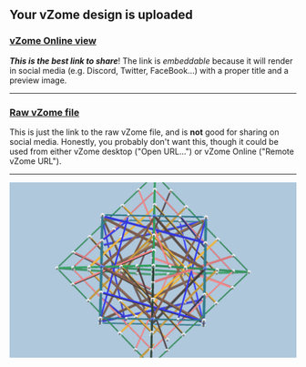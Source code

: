 ## Your vZome design is uploaded

### [vZome Online view][embed]

***This is the best link to share***!  The link is *embeddable* because it will render in social media (e.g. Discord, Twitter, FaceBook...) with a proper title and a preview image.

---

### [Raw vZome file][raw]

This is just the link to the raw vZome file, and is **not** good for
sharing on social media.
Honestly, you probably don't want this, though it could be used from either
vZome desktop ("Open URL...") or vZome Online ("Remote vZome URL").

---

![Image](<Tetraxis-as-Tensegrity-transformvZome.png>)


[embed]: <https://vzome.com/app/embed.py?url=https://raw.githubusercontent.com/John-Kostick/vzome-sharing/main/2021/07/26/15-22-46-Tetraxis-as-Tensegrity-transformvZome/Tetraxis-as-Tensegrity-transformvZome.vZome>
[raw]: <https://raw.githubusercontent.com/John-Kostick/vzome-sharing/main/2021/07/26/15-22-46-Tetraxis-as-Tensegrity-transformvZome/Tetraxis-as-Tensegrity-transformvZome.vZome>
